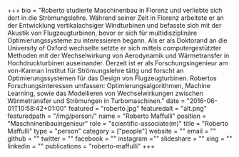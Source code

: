 +++
bio = "Roberto studierte Maschinenbau in Florenz und verliebte sich dort in die Strömungslehre. Während seiner Zeit in Florenz arbeitete er an der Entwicklung vertikalachsiger Windturbinen und befasste sich mit der Akustik von Flugzeugturbinen, bevor er sich für multidisziplinäre Optimierungssysteme zu interessieren begann. Als er als Doktorand an die University of Oxford wechselte setzte er sich mittels computergestützter Methoden mit der Wechselwirkung von Aerodynamik und Wärmetransfer in Hochdruckturbinen auseinander. Derzeit ist er als Forschungsingenieur am von-Karman Institut für Strömungslehre tätig und forscht an Optimierungssystemen für das Design von Flugzeugturbinen. Robertos Forschungsinteressen umfassen: Optimierungsalgorithmen, Machine Learning, sowie das Modellieren von Wechselwirkungen zwischen Wärmetransfer und Strömungen in Turbomaschinen."
date = "2016-06-01T10:58:42+01:00"
featured = "roberto.jpg"
featuredalt = "alt.png"
featuredpath = "/img/person/"
name = "Roberto Maffulli"
position = "Maschninenbauingenieur"
role = "scientific-associate(m)"
title = "Roberto Maffulli"
type = "person"
category = ["people"]
website = ""
email = ""
github = ""
twitter = ""
facebook = ""
instagram =""
slideshare = ""
xing = ""
linkedin = ""
publications = "roberto-maffulli"
+++
